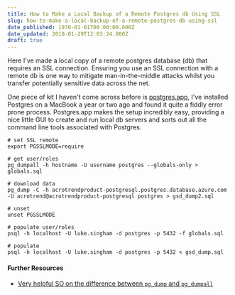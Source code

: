 ```yaml
---
title: How to Make a Local Backup of a Remote Postgres db Using SSL
slug: how-to-make-a-local-backup-of-a-remote-postgres-db-using-ssl
date_published: 1970-01-01T00:00:00.000Z
date_updated: 2018-01-29T12:03:24.000Z
draft: true
---
```


Here I've made a local copy of a remote postgres database (db) that requires an SSL connection. Ensuring you use an SSL connection with a remote db is one way to mitigate man-in-the-middle attacks whilst you transfer potentially sensitive data across the net.

One piece of kit I haven't come across before is [postgres.app](https://postgresapp.com/), I've installed Postgres on a MacBook a year or two ago and found it quite a fiddly error prone process. Postgres.app makes the setup incredibly easy, providing a nice little GUI to create and run local db servers and sorts out all the command line tools associated with Postgres.

    # set SSL remote
    export PGSSLMODE=require 
    
    # get user/roles
    pg_dumpall -h hostname -U username postgres --globals-only > globals.sql
    
    # download data
    pg_dump -C -h acrotrendproduct-postgresql.postgres.database.azure.com -U acrotrend@acrotrendproduct-postgresql postgres > gsd_dump2.sql
    
    # unset
    unset PGSSLMODE
    
    # populate user/roles
    psql -h localhost -U luke.singham -d postgres -p 5432 -f globals.sql
    
    # populate
    psql -h localhost -U luke.singham -d postgres -p 5432 < gsd_dump.sql
    

#### Further Resources

- [Very helpful SO on the difference between `pg_dump` and `pg_dumpall`](https://stackoverflow.com/a/16619878/3691003)
